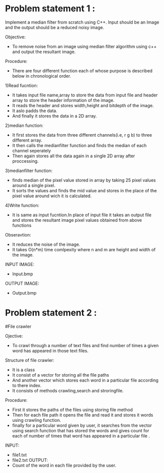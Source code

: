 # Problem statement 1 :
Implement a median filter from scratch using C++. Input should be an Image and the output should be a reduced noisy image.

  Objective:
   * To remove noise from an image using median filter algorithm using c++ and output the resultant image.
  
  Procedure:
   * There are four different function each of whose purpose is described below in chronological order.
  
  1)Read fucntion:
  * It takes input file name,array to store the data from input file and header array to store the header information of the image.
  * It reads the header and stores width,height and bitdepth of the image.
  * It aslo padds the data.
  * And finally it stores the data in a 2D array.
    
   2)median function:
   * It first stores the data from three different channels(i.e, r g b) to three different array.
   * It then calls the medianfilter function and finds the median of each channel seperately
   * Then again stores all the data again in a single 2D array after proccessing.
   
   3)medianfilter function:
   * finds median of the pixel value stored in array by taking 25 pixel values around a single pixel.
   * It sorts the values and finds the mid value and stores in the place of the pixel value around wich it is calculated.
   
   4)Write function:
   * It is same as input fucntion.In place of input file it takes an output file and stores the resultant image pixel values obtained from above functions

  Obseravtion:
  * It reduces the noise of the image.
  * It takes O(n*m) time comlpexity where n and m are height and width of the image.
    
  INPUT IMAGE:
  * Input.bmp
  
  OUTPUT IMAGE:
  * Output.bmp
  


# Problem statement 2 :
#File crawler

 Ojective:
  * To crawl through a number of text files and find number of times a given word has appeared in those text files.
 
 Structure of file crawler:
  * It is a class
  * It consist of a vector for storing all the file paths
  * And another vector which stores each word in a particular file according to there index.
  * It consists of methods crawling,search and stroringfile.
 
 Procedure:
  * First it stores the paths of the files using storing file method
  * Then for each file path it opens the file and read it and stores it words using crawling function. 
  * finally for a particular word given by user, it searches from the vector using search function that has stored the words and gives count for each of number of     times that word has appeared in a particular file  .
  
 INPUT:
  * file1.txt
  * file2.txt
 OUTPUT:  
  * Count of the word in each file provided by the user.
  
